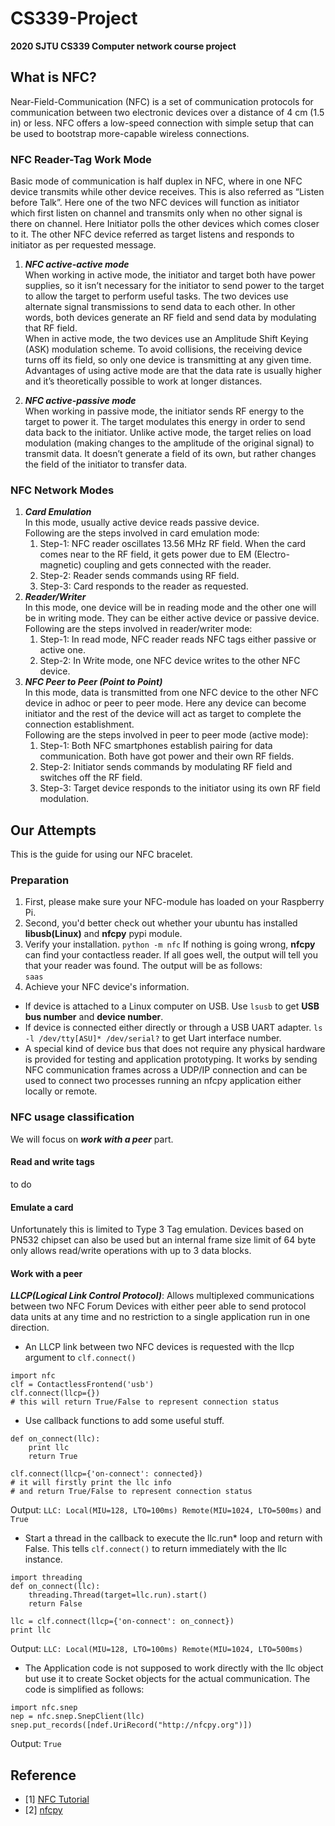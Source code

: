 # CS339-Project
**2020 SJTU CS339 Computer network course project**
## What is NFC?
Near-Field-Communication (NFC) is a set of communication protocols for communication 
between two electronic devices over a distance of 4 cm (1.5 in) or less.
NFC offers a low-speed connection with simple setup that can be used to bootstrap more-capable wireless connections.
### NFC Reader-Tag Work Mode
Basic mode of communication is half duplex in NFC, where in one NFC device transmits while other device receives. 
This is also referred as “Listen before Talk”. Here one of the two NFC devices will function as initiator which 
first listen on channel and transmits only when no other signal is there on channel. Here Initiator polls 
the other devices which comes closer to it. The other NFC device referred as target listens and responds to initiator as per requested message.
1. ***NFC active-active mode***\
   When working in active mode, the initiator and target both have power supplies, so it isn’t necessary for the initiator 
   to send power to the target to allow the target to perform useful tasks. The two devices use alternate signal transmissions to send data to each other. 
   In other words, both devices generate an RF field and send data by modulating that RF field.\
   When in active mode, the two devices use an Amplitude Shift Keying (ASK) modulation scheme. To avoid collisions, 
   the receiving device turns off its field, so only one device is transmitting at any given time. Advantages of using active mode are that the data rate is usually higher 
   and it’s theoretically possible to work at longer distances.
   
2. ***NFC active-passive mode***\
   When working in passive mode, the initiator sends RF energy to the target to power it. The target modulates this energy 
   in order to send data back to the initiator. Unlike active mode, the target relies on load modulation (making changes to 
   the amplitude of the original signal) to transmit data. It doesn’t generate a field of its own, but rather changes the field of the initiator to transfer data.
### NFC Network Modes
1. ***Card Emulation***\
In this mode, usually active device reads passive device.\
Following are the steps involved in card emulation mode:
    1. Step-1: NFC reader oscillates 13.56 MHz RF field. When the card comes near to the RF field, 
    it gets power due to EM (Electro-magnetic) coupling and gets connected with the reader.
    2. Step-2: Reader sends commands using RF field.
    3. Step-3: Card responds to the reader as requested.
2. ***Reader/Writer***\
In this mode, one device will be in reading mode and the other one will be in writing mode. They can be either active device or passive device.\
Following are the steps involved in reader/writer mode:
    1. Step-1: In read mode, NFC reader reads NFC tags either passive or active one.
    2. Step-2: In Write mode, one NFC device writes to the other NFC device.
3. ***NFC Peer to Peer (Point to Point)***\
In this mode, data is transmitted from one NFC device to the other NFC device in adhoc or peer to peer mode. 
Here any device can become initiator and the rest of the device will act as target to complete the connection establishment.\
Following are the steps involved in peer to peer mode (active mode):
    1. Step-1: Both NFC smartphones establish pairing for data communication. Both have got power and their own RF fields.
    2. Step-2: Initiator sends commands by modulating RF field and switches off the RF field.
    3. Step-3: Target device responds to the initiator using its own RF field modulation.
## Our Attempts
This is the guide for using our NFC bracelet.

### Preparation
1. First, please make sure your NFC-module has loaded on your Raspberry Pi. 
2. Second, you'd better check out whether your ubuntu has installed **libusb(Linux)** and  **nfcpy** pypi module.
3. Verify your installation. ``python -m nfc`` If nothing is going wrong, **nfcpy** can find your contactless reader. If all goes well, the output will tell you that your reader was found.
The output will be as follows: \
``saas`` 
4. Achieve your NFC device's information. 
* If device is attached to a Linux computer on USB. Use ``lsusb`` to get **USB bus number** and **device number**. 
* If device is connected either directly or through a USB UART adapter. ``ls -l /dev/tty[ASU]* /dev/serial?`` to get Uart interface number.
* A special kind of device bus that does not require any physical hardware is provided for testing and application prototyping. 
It works by sending NFC communication frames across a UDP/IP connection and can be used to connect two processes running an nfcpy application either locally or remote.
### NFC usage classification
We will focus on ***work with a peer*** part.
#### Read and write tags
to do
#### Emulate a card
Unfortunately this is limited to Type 3 Tag emulation. Devices based on PN532 chipset can also be used 
but an internal frame size limit of 64 byte only allows read/write operations with up to 3 data blocks.


#### Work with a peer
***LLCP(Logical Link Control Protocol)***: Allows multiplexed communications 
between two NFC Forum Devices with either peer able to send protocol data units 
at any time and no restriction to a single application run in one direction.
* An LLCP link between two NFC devices is requested with the llcp argument to ``clf.connect()``
```
import nfc
clf = ContactlessFrontend('usb')
clf.connect(llcp={})
# this will return True/False to represent connection status
```
* Use callback functions to add some useful stuff.
```
def on_connect(llc):
    print llc
    return True

clf.connect(llcp={'on-connect': connected})
# it will firstly print the llc info
# and return True/False to represent connection status
```
Output: ``LLC: Local(MIU=128, LTO=100ms) Remote(MIU=1024, LTO=500ms)``
and ``True``
* Start a thread in the callback to execute the llc.run* loop and return with False. 
This tells ``clf.connect()`` to return immediately with the llc instance.
```
import threading
def on_connect(llc):
    threading.Thread(target=llc.run).start()
    return False

llc = clf.connect(llcp={'on-connect': on_connect})
print llc
```
Output: ``LLC: Local(MIU=128, LTO=100ms) Remote(MIU=1024, LTO=500ms)``
* The Application code is not supposed to work directly with the llc object 
but use it to create Socket objects for the actual communication. The code 
is simplified as follows:
```
import nfc.snep
nep = nfc.snep.SnepClient(llc)
snep.put_records([ndef.UriRecord("http://nfcpy.org")])
```
Output: ``True``

## Reference
- [1] [NFC Tutorial](https://iotpoint.wordpress.com/nfc-tutorial/)
- [2] [nfcpy](https://nfcpy.readthedocs.io/en/latest/topics/get-started.html)
